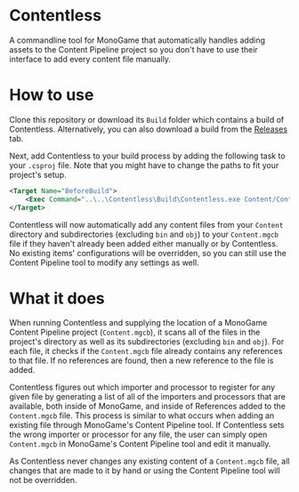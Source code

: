 # Contentless
A commandline tool for MonoGame that automatically handles adding assets to the Content Pipeline project so you don't have to use their interface to add every content file manually.

# How to use
Clone this repository or download its `Build` folder which contains a build of Contentless. Alternatively, you can also download a build from the [Releases](https://github.com/Ellpeck/Contentless/releases) tab. 

Next, add Contentless to your build process by adding the following task to your `.csproj` file. Note that you might have to change the paths to fit your project's setup.
```xml
<Target Name="BeforeBuild">
    <Exec Command="..\..\Contentless\Build\Contentless.exe Content/Content.mgcb" />
</Target>
```
Contentless will now automatically add any content files from your `Content` directory and subdirectories (excluding `bin` and `obj`) to your `Content.mgcb` file if they haven't already been added either manually or by Contentless. No existing items' configurations will be overridden, so you can still use the Content Pipeline tool to modify any settings as well.

# What it does
When running Contentless and supplying the location of a MonoGame Content Pipeline project (`Content.mgcb`), it scans all of the files in the project's directory as well as its subdirectories (excluding `bin` and `obj`). For each file, it checks if the `Content.mgcb` file already contains any references to that file. If no references are found, then a new reference to the file is added. 

Contentless figures out which importer and processor to register for any given file by generating a list of all of the importers and processors that are available, both inside of MonoGame, and inside of References added to the `Content.mgcb` file. This process is similar to what occurs when adding an existing file through MonoGame's Content Pipeline tool. If Contentless sets the wrong importer or processor for any file, the user can simply open `Content.mgcb` in MonoGame's Content Pipeline tool and edit it manually. 

As Contentless never changes any existing content of a `Content.mgcb` file, all changes that are made to it by hand or using the Content Pipeline tool will not be overridden.